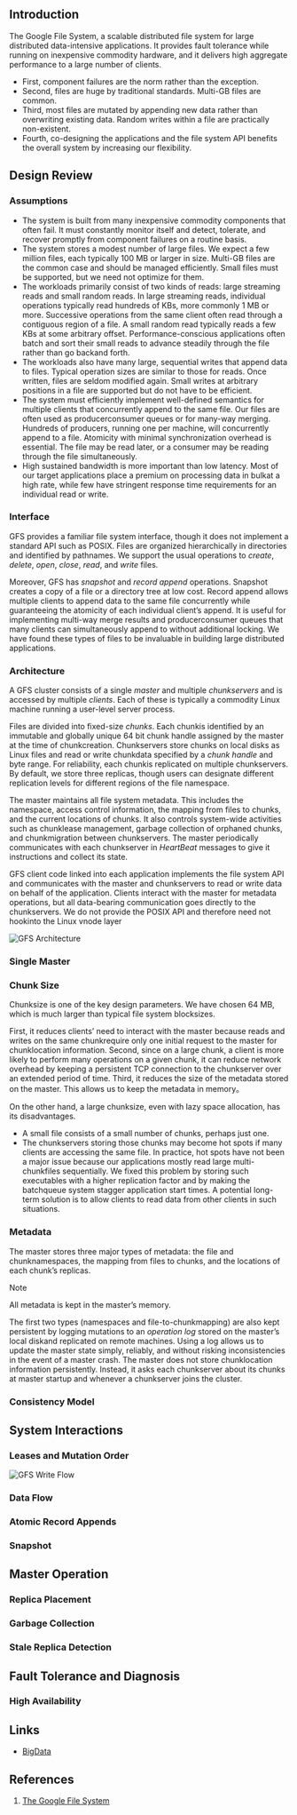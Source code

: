 ## Introduction

The Google File System, a scalable distributed file system for large distributed data-intensive applications.
It provides fault tolerance while running on inexpensive commodity hardware, and it delivers high aggregate performance to a large number of clients.

- First, component failures are the norm rather than the exception.
- Second, files are huge by traditional standards. Multi-GB files are common.
- Third, most files are mutated by appending new data rather than overwriting existing data.
  Random writes within a file are practically non-existent.
- Fourth, co-designing the applications and the file system API benefits the overall system by increasing our flexibility.

## Design Review

### Assumptions

- The system is built from many inexpensive commodity components that often fail.
  It must constantly monitor itself and detect, tolerate, and recover promptly from component failures on a routine basis.
- The system stores a modest number of large files. We
  expect a few million files, each typically 100 MB or
  larger in size. Multi-GB files are the common case
  and should be managed efficiently. Small files must be
  supported, but we need not optimize for them.
- The workloads primarily consist of two kinds of reads:
  large streaming reads and small random reads. In
  large streaming reads, individual operations typically
  read hundreds of KBs, more commonly 1 MB or more.
  Successive operations from the same client often read
  through a contiguous region of a file. A small random read typically reads a few KBs at some arbitrary
  offset. Performance-conscious applications often batch
  and sort their small reads to advance steadily through
  the file rather than go backand forth.
- The workloads also have many large, sequential writes
  that append data to files. Typical operation sizes are
  similar to those for reads. Once written, files are seldom modified again. Small writes at arbitrary positions in a file are supported but do not have to be
  efficient.
- The system must efficiently implement well-defined semantics for multiple clients that concurrently append
  to the same file. Our files are often used as producerconsumer queues or for many-way merging. Hundreds
  of producers, running one per machine, will concurrently append to a file. Atomicity with minimal synchronization overhead is essential. The file may be
  read later, or a consumer may be reading through the
  file simultaneously.
- High sustained bandwidth is more important than low
  latency. Most of our target applications place a premium on processing data in bulkat a high rate, while
  few have stringent response time requirements for an
  individual read or write.

### Interface

GFS provides a familiar file system interface, though it does not implement a standard API such as POSIX.
Files are organized hierarchically in directories and identified by pathnames.
We support the usual operations to *create*, *delete*, *open*, *close*, *read*, and *write* files.

Moreover, GFS has *snapshot* and *record append* operations.
Snapshot creates a copy of a file or a directory tree at low cost.
Record append allows multiple clients to append data to the same file concurrently while guaranteeing the atomicity of each individual client’s append.
It is useful for implementing multi-way merge results and producerconsumer queues that many clients can simultaneously append to without additional locking.
We have found these types of files to be invaluable in building large distributed applications.

### Architecture

A GFS cluster consists of a single *master* and multiple *chunkservers* and is accessed by multiple *clients*.
Each of these is typically a commodity Linux machine running a user-level server process.

Files are divided into fixed-size *chunks*.
Each chunkis identified by an immutable and globally unique 64 bit chunk handle assigned by the master at the time of chunkcreation.
Chunkservers store chunks on local disks as Linux files and read or write chunkdata specified by a *chunk handle* and byte range.
For reliability, each chunkis replicated on multiple chunkservers.
By default, we store three replicas, though users can designate different replication levels for different regions of the file namespace.

The master maintains all file system metadata.
This includes the namespace, access control information, the mapping from files to chunks, and the current locations of chunks.
It also controls system-wide activities such as chunklease management, garbage collection of orphaned chunks, and chunkmigration between chunkservers.
The master periodically communicates with each chunkserver in *HeartBeat* messages to give it instructions and collect its state.

GFS client code linked into each application implements the file system API and communicates with the master and chunkservers to read or write data on behalf of the application.
Clients interact with the master for metadata operations, but all data-bearing communication goes directly to the chunkservers.
We do not provide the POSIX API and therefore need not hookinto the Linux vnode layer

![GFS Architecture](./img/GFS-Architecture.png)

### Single Master

### Chunk Size

Chunksize is one of the key design parameters. We have chosen 64 MB, which is much larger than typical file system blocksizes.

First, it reduces clients’ need to interact with the master because reads and writes on the same chunkrequire only one initial request to the master for chunklocation information.
Second, since on a large chunk, a client is more likely to perform many operations on a given chunk, it can reduce network overhead by keeping a persistent TCP connection to the chunkserver over an extended period of time.
Third, it reduces the size of the metadata stored on the master. This allows us to keep the metadata in memory。

On the other hand, a large chunksize, even with lazy space allocation, has its disadvantages.

- A small file consists of a small number of chunks, perhaps just one.
- The chunkservers storing those chunks may become hot spots if many clients are accessing the same file.
  In practice, hot spots have not been a major issue because our applications mostly read large multi-chunkfiles sequentially.
  We fixed this problem by storing such executables with a higher replication factor and by making the batchqueue system stagger application start times.
  A potential long-term solution is to allow clients to read data from other clients in such situations.

### Metadata

The master stores three major types of metadata: the file and chunknamespaces, the mapping from files to chunks, and the locations of each chunk’s replicas.

> [!NOTE]
>
> All metadata is kept in the master’s memory.

The first two types (namespaces and file-to-chunkmapping) are also kept persistent by logging mutations to an *operation log* stored on the master’s local diskand replicated on remote machines.
Using a log allows us to update the master state simply, reliably, and without risking inconsistencies in the event of a master crash.
The master does not store chunklocation information persistently. Instead, it asks each chunkserver about its chunks at master startup and whenever a chunkserver joins the cluster.

### Consistency Model

## System Interactions

### Leases and Mutation Order

![GFS Write Flow](./img/GFS-Write-Flow.png)

### Data Flow

### Atomic Record Appends

### Snapshot

## Master Operation

### Replica Placement

### Garbage Collection

### Stale Replica Detection

## Fault Tolerance and Diagnosis

### High Availability

## Links

- [BigData](/docs/CS/Java/BigData/BigData.md)

## References

1. [The Google File System](https://www.cs.otago.ac.nz/cosc440/readings/gfs.pdf)
